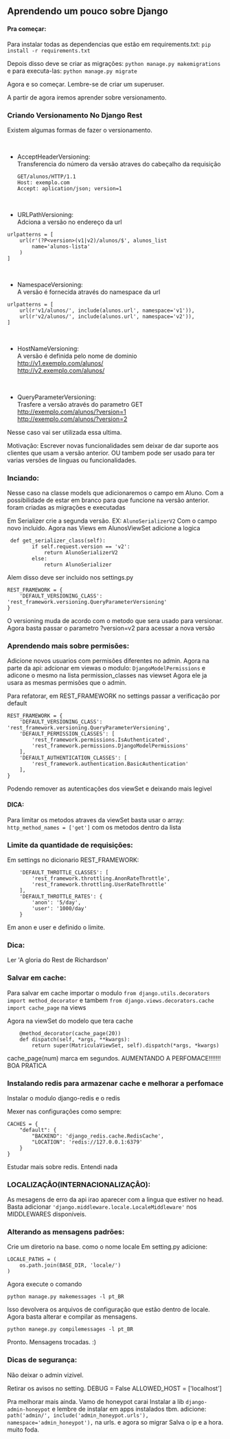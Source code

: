 ## Aprendendo um pouco sobre Django

#### Pra começar: 
Para instalar todas as dependencias que estão em requirements.txt:
```pip install -r requirements.txt```

Depois disso deve se criar as migrações: ```python manage.py makemigrations```
e para executa-las: ```python manage.py migrate```

Agora e so começar. Lembre-se de criar um superuser.

A partir de agora iremos aprender sobre versionamento.

### Criando Versionamento No Django Rest

Existem algumas formas de fazer o versionamento.

<br>

- AcceptHeaderVersioning: <br>
Transferencia do número da versão atraves do cabeçalho da requisição
  ```
  GET/alunos/HTTP/1.1
  Host: exemplo.com
  Accept: aplication/json; version=1
  ```
  
<br>

- URLPathVersioning: <br>
Adciona a versão no endereço da url
```
urlpatterns = [
    url(r'(?P<version>(v1|v2)/alunos/$', alunos_list
        name='alunos-lista'
    )
]
```

<br>

- NamespaceVersioning: <br>
A versão é fornecida através do namespace da url
```
urlpatterns = [
    url(r'v1/alunos/', include(alunos.url', namespace='v1')),
    url(r'v2/alunos/', include(alunos.url', namespace='v2')),
]
```
<br>

- HostNameVersioning:<br>
A versão é definida pelo nome de dominio <br>
  http://v1.exemplo.com/alunos/ <br>
  http://v2.exemplo.com/alunos/
  
<br>

- QueryParameterVersioning:<br>
Trasfere a versão através do parametro GET  
  http://exemplo.com/alunos/?version=1 <br>
  http://exemplo.com/alunos/?version=2
  
Nesse caso vai ser utilizada essa ultima.

Motivação: Escrever novas funcionalidades sem deixar
de dar suporte aos clientes que usam a versão anterior.
OU tambem pode ser usado para ter varias versões de linguas ou
funcionalidades.

### Inciando:
Nesse caso na classe models que adicionaremos o
campo em Aluno. Com a possibilidade de estar em branco
para que funcione na versão anterior. foram criadas as migrações e executadas

Em Serializer crie a segunda versão. EX: ```AlunoSerializerV2```
Com o campo novo incluido.
Agora nas Views em AlunosViewSet adicione a logica 
```
 def get_serializer_class(self):
        if self.request.version == 'v2':
            return AlunoSerializerV2
        else:
            return AlunoSerializer
```
Alem disso deve ser incluido nos settings.py
```
REST_FRAMEWORK = {
    'DEFAULT_VERSIONING_CLASS': 'rest_framework.versioning.QueryParameterVersioning'
}
```
O versioning muda de acordo com o metodo que sera usado para versionar.
Agora basta passar o parametro ?version=v2 para acessar a nova versão


### Aprendendo mais sobre permisões:
Adicione novos usuarios com permisões diferentes no admin. 
Agora na parte da api: adcionar em viewas o modulo:
```DjangoModelPermissions``` e adicone o mesmo na lista permission_classes nas viewset
Agora ele ja usara as mesmas permisões que o admin.

Para refatorar, em REST_FRAMEWORK no settings passar a verificação por default
```
REST_FRAMEWORK = {
    'DEFAULT_VERSIONING_CLASS': 'rest_framework.versioning.QueryParameterVersioning',
    'DEFAULT_PERMISSION_CLASSES': [
        'rest_framework.permissions.IsAuthenticated',
        'rest_framework.permissions.DjangoModelPermissions'
    ],
    'DEFAULT_AUTHENTICATION_CLASSES': [
        'rest_framework.authentication.BasicAuthentication'
    ],
}
```
Podendo remover as autenticações dos viewSet e deixando mais legivel

#### DICA: 
Para limitar os metodos atraves da viewSet basta usar o array:
```http_method_names = ['get']``` com os metodos dentro da lista


### Limite da quantidade de requisições:
Em settings no dicionario REST_FRAMEWORK:
```
    'DEFAULT_THROTTLE_CLASSES': [
        'rest_framework.throttling.AnonRateThrottle',
        'rest_framework.throttling.UserRateThrottle'
    ],
    'DEFAULT_THROTTLE_RATES': {
        'anon': '5/day',
        'user': '1000/day'
    }

```
Em anon e user e definido o limite.

### Dica:
Ler 'A gloria do Rest de Richardson'


### Salvar em cache:
Para salvar em cache importar o modulo ```from django.utils.decorators import method_decorator```
e tambem ```from django.views.decorators.cache import cache_page``` na views

Agora na viewSet do modelo que tera cache 
```
    @method_decorator(cache_page(20))
    def dispatch(self, *args, **kwargs):
        return super(MatriculaViewSet, self).dispatch(*args, *kwargs)
```
cache_page(num) marca em segundos. 
AUMENTANDO A PERFOMACE!!!!!!! BOA PRATICA

### Instalando redis para armazenar cache e melhorar a perfomace

Instalar o modulo django-redis e o redis

Mexer nas configurações como sempre:
```
CACHES = {
    "default": {
        "BACKEND": 'django_redis.cache.RedisCache',
        "LOCATION": 'redis://127.0.0.1:6379'
    }
} 
```
Estudar mais sobre redis. Entendi nada

### LOCALIZAÇÂO(INTERNACIONALIZAÇÂO):
As mesagens de erro da api irao aparecer com a lingua que estiver
no head.
Basta adicionar ```'django.middleware.locale.LocaleMiddleware'```
nos MIDDLEWARES disponíveis.

### Alterando as mensagens padrões:
Crie um diretorio na base. como o nome locale
Em setting.py adicione: 
````
LOCALE_PATHS = (
    os.path.join(BASE_DIR, 'locale/')
) 
````
Agora execute o comando
```
python manage.py makemessages -l pt_BR
```
Isso devolvera os arquivos de configuração que estão dentro
de locale. Agora basta alterar e compilar as mensagens.
```
python manege.py compilemessages -l pt_BR
```
Pronto. Mensagens trocadas. :)

### Dicas de segurança:
Não deixar o admin vizivel.

Retirar os avisos no setting.
DEBUG = False
ALLOWED_HOST = ['localhost']

Pra melhorar mais ainda. Vamo de honeypot carai
Instalar a lib ```django-admin-honeypot``` e lembre de instalar 
em apps instalados tbm.  adicione:
``` path('admin/', include('admin_honeypot.urls'), namespace='admin_honeypot'), ```
na urls. e agora so migrar
Salva o ip e a hora. muito foda.

